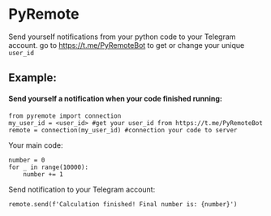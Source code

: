 # PyRemote
Send yourself notifications from your python code to your Telegram account. go to https://t.me/PyRemoteBot to get or change your unique `user_id`

## Example:
#### Send yourself a notification when your code finished running:
```
from pyremote import connection
my_user_id = <user_id> #get your user_id from https://t.me/PyRemoteBot
remote = connection(my_user_id) #connection your code to server
```
Your main code:
```
number = 0
for _ in range(10000):
    number += 1
```
 Send notification to your Telegram account:
```
remote.send(f'Calculation finished! Final number is: {number}')
```
